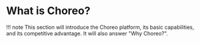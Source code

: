 # What is Choreo?

!!! note
    This section will introduce the Choreo platform, its basic capabilities, and its competitive advantage. It will also answer "Why Choreo?".

